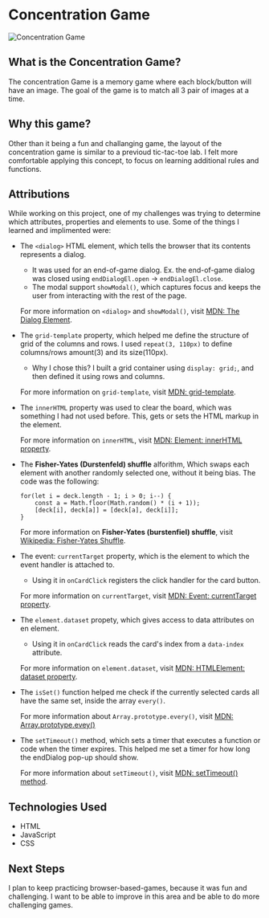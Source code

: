 # Concentration Game
![Concentration Game](https://i.imgur.com/kwLTN1W.png)

## What is the Concentration Game?
The concentration Game is a memory game where each block/button will have an image. The goal of the game is to match all 3 pair of images at a time.

## Why this game?
Other than it being a fun and challanging game, the layout of the concentration game is similar to a previoud tic-tac-toe lab. I felt more comfortable applying this concept, to focus on learning additional rules and functions.

## Attributions
While working on this project, one of my challenges was trying to determine which attributes, properties and elements to use. Some of the things I learned and implimented were:
+ The `<dialog>` HTML element, which tells the browser that its contents represents a dialog.
    + It was used for an end-of-game dialog. Ex. the end-of-game dialog was closed using `endDialogEl.open` -> `endDialogEl.close`.
    + The modal support `showModal()`, which captures focus and keeps the user from interacting with the rest of the page.

    For more information on `<dialog>` and `showModal()`, visit [MDN: The Dialog Element](https://developer.mozilla.org/en-US/docs/Web/HTML/Reference/Elements/dialog).

+ The `grid-template` property, which helped me define the structure of grid of the columns and rows. I used `repeat(3, 110px)` to define columns/rows amount(3) and its size(110px).
    + Why I chose this? I built a grid container using `display: grid;`, and then defined it using rows and columns.

    For more information on `grid-template`, visit [MDN: grid-template](https://developer.mozilla.org/en-US/docs/Web/CSS/grid-template).

+ The `innerHTML` property was used to clear the board, which was something I had not used before. This, gets or sets the HTML markup in the element.

    For more information on `innerHTML`, visit [MDN: Element: innerHTML property](https://developer.mozilla.org/en-US/docs/Web/API/Element/innerHTML).

+ The **Fisher-Yates (Durstenfeld) shuffle** alforithm, Which swaps each element with another randomly selected one, without it being bias. The code was the following:
    ```
    for(let i = deck.length - 1; i > 0; i--) {
        const a = Math.floor(Math.random() * (i + 1));
        [deck[i], deck[a]] = [deck[a], deck[i]];
    }
    ```
    For more information on **Fisher-Yates (burstenfiel) shuffle**, visit [Wikipedia: Fisher-Yates Shuffle](https://en.wikipedia.org/wiki/Fisher%E2%80%93Yates_shuffle).

+ The event: `currentTarget` property, which is the element to which the event handler is attached to.
    + Using it in `onCardClick` registers the click handler for the card button.

    For more information on `currentTarget`, visit [MDN: Event: currentTarget property](https://developer.mozilla.org/en-US/docs/Web/API/Event/currentTarget).

+ The `element.dataset` propety, which gives access to data attributes on en element.
    + Using it in `onCardClick` reads the card's index from a `data-index` attribute.

    For more information on `element.dataset`, visit [MDN: HTMLElement: dataset property](https://developer.mozilla.org/en-US/docs/Web/API/HTMLElement/dataset).

+ The `isSet()` function helped me check if the currently selected cards all have the same set, inside the array `every()`.

    For more information about `Array.prototype.every()`, visit [MDN: Array.prototype.evey()](https://developer.mozilla.org/en-US/docs/Web/JavaScript/Reference/Global_Objects/Array/every)

+ The `setTimeout()` method, which sets a timer that executes a function or code when the timer expires. This helped me set a timer for how long the endDialog pop-up should show.

    For more information about `setTimeout()`, visit [MDN: setTimeout() method](https://developer.mozilla.org/en-US/docs/Web/API/Window/setTimeout).

## Technologies Used
+ HTML
+ JavaScript
+ CSS

## Next Steps
I plan to keep practicing browser-based-games, because it was fun and challenging. I want to be able to improve in this area and be able to do more challenging games.